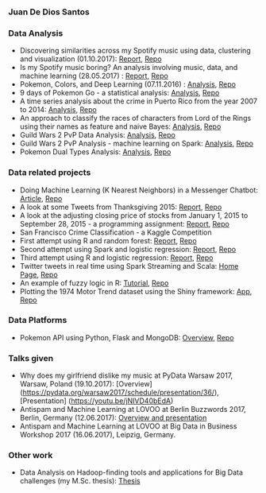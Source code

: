 ### Juan De Dios Santos

### Data Analysis
+ Discovering similarities across my Spotify music using data, clustering and visualization (01.10.2017): [Report](https://medium.com/towards-data-science/discovering-similarities-across-my-spotify-music-using-data-clustering-and-visualization-52b58e6f547b), [Repo](https://github.com/juandes/audio-features-unsupervised-learning)
+ Is my Spotify music boring? An analysis involving music, data, and machine learning (28.05.2017) : [Report](https://medium.com/towards-data-science/is-my-spotify-music-boring-an-analysis-involving-music-data-and-machine-learning-47550ae931de), [Repo](https://github.com/juandes/spotify-audio-features-data-experiment)
+ Pokemon, Colors, and Deep Learning (07.11.2016) : [Analysis](https://juandes.com/pokemon-colors-and-deep-learning-95fb715be46#.mpyz7rltg), [Repo](https://github.com/juandes/PokemonTypesDeepLearning)
+ 9 days of Pokemon Go - a statistical analysis: [Analysis](https://juandes.com/9-days-of-pokemon-go-a-statistical-analysis-3bbad8aaedc2#.xuxs32nnz), [Repo](https://github.com/juandes/PokemonGo9DaysAnalysis) 
+ A time series analysis about the crime in Puerto Rico from the year 2007 to 2014: [Analysis](http://juandes.github.io/pr-crime-timeseries/docs/report.html), [Repo](https://github.com/juandes/pr-crime-timeseries)
+ An approach to classify the races of characters from Lord of the Rings using their names as feature and naive Bayes: [Analysis](http://juandes.github.io/lotr-names-classification/), [Repo](https://github.com/juandes/lotr-names-classification)
+ Guild Wars 2 PvP Data Analysis: [Analysis](http://juandes.github.io/GW2PvPAnalysis/docs/gw2_pvp_analysis), [Repo](https://github.com/juandes/GW2PvPAnalysis)
 + Guild Wars 2 PvP Analysis - machine learning on Spark: [Analysis](http://juandes.github.io/GW2PvPAnalysis-Spark/), [Repo](https://github.com/juandes/GW2PvPAnalysis-Spark)
+ Pokemon Dual Types Analysis: [Analysis](http://juandes.github.io/PokemonDualTypeAnalysis/docs/dual_types_analysis), [Repo](https://github.com/juandes/PokemonDualTypeAnalysis)

### Data related projects
+ Doing Machine Learning (K Nearest Neighbors) in a Messenger Chatbot: [Article](https://chatbotnewsdaily.com/doing-machine-learning-k-nearest-neighbors-in-a-messenger-chatbot-58f0d261a17f#.envrbgasq), [Repo](https://github.com/juandes/knnbot-messenger-bot)
+ A look at some Tweets from Thanksgiving 2015: [Report](http://juandes.github.io/thanksgiving-tweets), [Repo](https://github.com/juandes/thanksgiving-tweets)
+ A look at the adjusting closing price of stocks from January 1, 2015 to September 28, 2015 - a programming assignment: [Report](http://juandes.github.io/Stocks-StandardDeviation-Assignment), [Repo](https://github.com/juandes/Stocks-StandardDeviation-Assignment)
+ San Francisco Crime Classification - a Kaggle Competition 
 + First attempt using R and random forest: [Report](http://juandes.github.io/SFCrimeClassification-R-RandomForest/), [Repo](https://github.com/juandes/SFCrimeClassification-R-RandomForest)
  + Second attempt using Spark and logistic regression: [Report](http://juandes.github.io/SFCrimeClassification-Spark-LogisticRegression/), [Repo](https://github.com/juandes/SFCrimeClassification-Spark-LogisticRegression)
  + Third attempt using R and logistic regression: [Report](http://juandes.github.io/SFCrimeClassification-R-MultinomialModel), [Repo](https://github.com/juandes/SFCrimeClassification-R-MultinomialModel)
+ Twitter tweets in real time using Spark Streaming and Scala: [Home Page](http://juandes.github.io/TwitterTweets-SparkStreaming/), [Repo](https://github.com/juandes/TwitterTweets-SparkStreaming)
+ An example of fuzzy logic in R: [Tutorial](http://juandes.github.io/FuzzyLogic-R/docs/fuzzy_tutorial), [Repo](https://github.com/juandes/FuzzyLogic-R)
+ Plotting the 1974 Motor Trend dataset using the Shiny framework: [App](https://juande.shinyapps.io/ScatterplotShinyApp), [Repo](https://github.com/juandes/Scatterplot-Shiny)

### Data Platforms
+ Pokemon API using Python, Flask and MongoDB: [Overview](http://juandes.github.io/PokemonAPI-AnalyticsPlatform/), [Repo](https://github.com/juandes/PokemonAPI-AnalyticsPlatform)

### Talks given
+ Why does my girlfriend dislike my music at PyData Warsaw 2017, Warsaw, Poland (19.10.2017): [Overview] (https://pydata.org/warsaw2017/schedule/presentation/36/), [Presentation] (https://youtu.be/jNIVD40bEdA)
+ Antispam and Machine Learning at LOVOO at Berlin Buzzwords 2017, Berlin, Germany (12.06.2017): [Overview and presentation](https://berlinbuzzwords.de/17/session/anti-spam-and-machine-learning-lovoo)
+ Antispam and Machine Learning at LOVOO at Big Data in Business Workshop 2017 (16.06.2017), Leipzig, Germany.

### Other work
+ Data Analysis on Hadoop-finding tools and applications for Big Data challenges (my M.Sc. thesis): [Thesis](http://urn.kb.se/resolve?urn=urn:nbn:se:uu:diva-260557)
